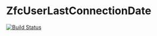 # ZfcUserLastConnectionDate
[![Build Status](https://travis-ci.org/momzor/momzor/ZfcUserLastConnectionDate.svg)](https://travis-ci.org/momzor/ZfcUserLastConnectionDate)
